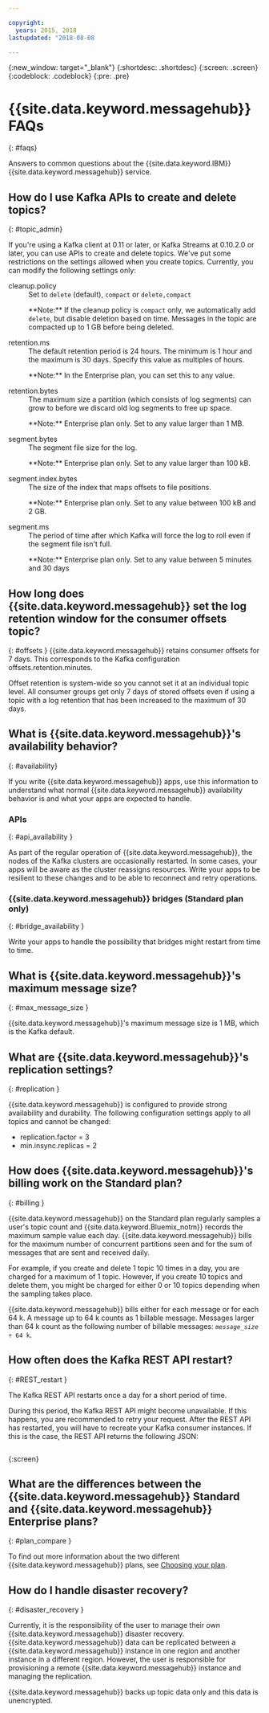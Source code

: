 ```yaml
---

copyright:
  years: 2015, 2018
lastupdated: "2018-08-08

---
```


{:new_window: target="_blank"}
{:shortdesc: .shortdesc}
{:screen: .screen}
{:codeblock: .codeblock}
{:pre: .pre}

# {{site.data.keyword.messagehub}} FAQs
{: #faqs}

Answers to common questions about the {{site.data.keyword.IBM}} {{site.data.keyword.messagehub}} service.

<!--17/10/17 - Karen: same info duplicated at messagehub104 -->
## How do I use Kafka APIs to create and delete topics?
{: #topic_admin}

If you're using a Kafka client at 0.11 or later, or Kafka Streams at 0.10.2.0 or later, you can use APIs to create and delete topics. We've put some restrictions on the settings allowed when you create topics. Currently, you can modify the following settings only:

<dl>
<dt>cleanup.policy</dt>
<dd>Set to <code>delete</code> (default), <code>compact</code> or <code>delete,compact</code>
<p>**Note:**
If the cleanup policy is <code>compact</code> only, we automatically add <code>delete</code>, but disable deletion based on time. Messages in the topic are compacted up to 1 GB before being deleted.</p>
</dd>

<dt>retention.ms</dt>
<dd>The default retention period is 24 hours. The minimum is 1 hour and the maximum is
30 days. Specify this value as multiples of hours.

<p>**Note:**
In the Enterprise plan, you can set this to any value.</p>
</dd>

<dt>retention.bytes</dt>
<dd>The maximum size a partition (which consists of log segments) can grow to before we discard old log segments to free up space.

<p>**Note:**
Enterprise plan only. Set to any value larger than 1 MB.</p>
</dd>

<dt>segment.bytes</dt>
<dd>The segment file size for the log.

<p>**Note:**
Enterprise plan only. Set to any value larger than 100 kB.</p>
</dd>

<dt>segment.index.bytes</dt>
<dd>The size of the index that maps offsets to file positions. 

<p>**Note:**
Enterprise plan only. Set to any value between 100 kB and 2 GB.</p>
</dd>

<dt>segment.ms</dt>
<dd>The period of time after which Kafka will force the log to roll even if the segment file isn't full. 

<p>**Note:**
Enterprise plan only. Set to any value between 5 minutes and 30 days</p>
</dd>
</dl>


## How long does {{site.data.keyword.messagehub}} set the log retention window for the consumer offsets topic?
{: #offsets }
{{site.data.keyword.messagehub}} retains consumer offsets for 7 days. This corresponds to the Kafka configuration offsets.retention.minutes. 

Offset retention is system-wide so you cannot set it at an individual topic level. All consumer groups get only 7 days of stored offsets even if using a topic with a log retention that has been increased to the maximum of 30 days. 

## What is {{site.data.keyword.messagehub}}'s availability behavior?
{: #availability}

If you write {{site.data.keyword.messagehub}} apps, use this information to understand what normal {{site.data.keyword.messagehub}} availability behavior is and what your apps are expected to handle.

### APIs
{: #api_availability }

As part of the regular operation of {{site.data.keyword.messagehub}}, the nodes of the Kafka clusters are occasionally restarted.
In some cases, your apps will be aware as the cluster reassigns resources. Write your apps to be resilient
to these changes and to be able to reconnect and retry operations.

### {{site.data.keyword.messagehub}} bridges (Standard plan only)
{: #bridge_availability }

Write your apps to handle the possibility that bridges might restart from time to time.

## What is {{site.data.keyword.messagehub}}'s maximum message size? 
{: #max_message_size }

{{site.data.keyword.messagehub}}'s maximum message size is 1 MB, which is the Kafka default. 

## What are {{site.data.keyword.messagehub}}'s replication settings? 
{: #replication }

{{site.data.keyword.messagehub}} is configured to provide strong availability and durability.
The following configuration settings apply to all topics and cannot be changed:
* replication.factor = 3
* min.insync.replicas = 2

## How does {{site.data.keyword.messagehub}}'s billing work on the Standard plan? 
{: #billing }

{{site.data.keyword.messagehub}} on the Standard plan regularly samples a user's topic count and {{site.data.keyword.Bluemix_notm}} records the maximum sample value each day. {{site.data.keyword.messagehub}} bills for the maximum number of concurrent partitions seen and for the sum of messages that are sent and received daily.

For example, if you create and delete 1 topic 10 times in a day, you are charged for a maximum of 1 topic. However, if you create 10 topics and delete them, you might be charged for either 0 or 10 topics depending when the sampling takes place.

{{site.data.keyword.messagehub}} bills either for each message or for each 64 k. A message up to 64 k counts as 1 billable message. Messages larger than 64 k count as the following number of billable messages: <code><var class="keyword varname">message_size</var> &divide; 64 k</code>.

<!--12/04/18 - Karen: same info duplicated at messagehub057 -->
## How often does the Kafka REST API restart? 
{: #REST_restart }

The Kafka REST API restarts once a day for a short period of
time. 

During this period, the Kafka REST API might become
unavailable. If this happens, you are recommended to retry your
request. After the REST API has restarted, you will have to
recreate your Kafka consumer instances. If this is the case, the
REST API returns the following JSON:

```'{"error_code":40403,"message":"Consumer instance not found."}'
```
{:screen}

## What are the differences between the {{site.data.keyword.messagehub}} Standard and {{site.data.keyword.messagehub}} Enterprise plans?
{: #plan_compare }

To find out more information about the two different {{site.data.keyword.messagehub}} plans, see [Choosing your plan](/docs/services/MessageHub/messagehub085.html).

## How do I handle disaster recovery?
{: #disaster_recovery }

Currently, it is the responsibility of the user to manage their own {{site.data.keyword.messagehub}} disaster recovery. {{site.data.keyword.messagehub}} data can be replicated between a {{site.data.keyword.messagehub}} instance in one region and another instance in a different region. However, the user is responsible for provisioning a remote {{site.data.keyword.messagehub}} instance and managing the replication.

{{site.data.keyword.messagehub}} backs up topic data only and this data is unencrypted.









